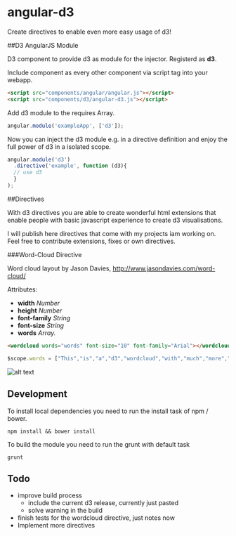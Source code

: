 angular-d3
==================

Create directives to enable even more easy usage of d3!

##D3 AngularJS Module

D3 component to provide d3 as module for the injector.
Registerd as <b>d3</b>.

Include component as every other component via script tag into your webapp.

```html
<script src="components/angular/angular.js"></script>
<script src="components/d3/angular-d3.js"></script>
```

Add d3 module to the requires Array.

```javascript
angular.module('exampleApp', ['d3']);
```

Now you can inject the d3 module e.g. in a directive definition and enjoy the full power of d3 in a isolated scope.

```javascript
angular.module('d3')
  .directive('example', function (d3){
  // use d3 
  }
);
```


##Directives

With d3 directives you are able to create wonderful html extensions
that enable people with basic javascript experience to create d3 visualisations.

I will publish here directives that come with my projects iam working on.
Feel free to contribute extensions, fixes or own directives.

###Word-Cloud Directive

Word cloud layout by Jason Davies, http://www.jasondavies.com/word-cloud/


Attributes:
*   <b>width</b>         <i>Number</i>
*   <b>height</b>        <i>Number</i>
*   <b>font-family</b>   <i>String</i>
*   <b>font-size</b>     <i>String</i>
*   <b>words</b>         <i>Array.<string></i>

```html
<wordcloud words="words" font-size="10" font-family="Arial"></wordcloud>
```

```javascript
$scope.words = ["This","is","a","d3","wordcloud","with","much","more","text","then","the","first"];
```

![alt text](https://github.com/robinboehm/angular-d3-directives/blob/master/examples/wordcloud/wordcloud.png?raw=true "Wordcloud Example")


## Development

To install local dependencies you need to run the install task of npm / bower. 

```shell
npm install && bower install
```

To build the module you need to run the grunt with default task

```shell
grunt
```

## Todo

* improve build process
  * include the current d3 release, currently just pasted
  * solve warning in the build
* finish tests for the wordcloud directive, just notes now
* Implement more directives

